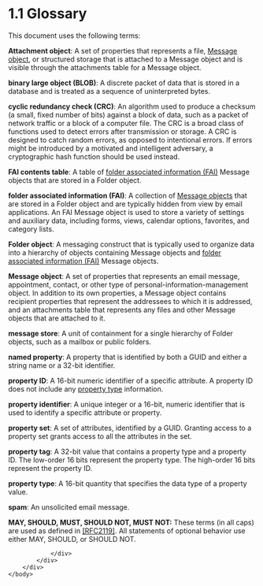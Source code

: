 <html dir="LTR" xmlns:mshelp="http://msdn.microsoft.com/mshelp" xmlns:ddue="http://ddue.schemas.microsoft.com/authoring/2003/5" xmlns:xlink="http://www.w3.org/1999/xlink" xmlns:tool="http://www.microsoft.com/tooltip">
    <head>
        <meta http-equiv="Content-Type" content="text/html; CHARSET=utf-8"></meta>
        <meta name="save" content="history"></meta>
        <title>1.1 Glossary</title>
        <xml>
            <mshelp:toctitle title="1.1 Glossary"></mshelp:toctitle>
            <mshelp:rltitle title="[MS-PST]: Glossary"></mshelp:rltitle>
            <mshelp:keyword index="A" term="08220cc9-69b1-4072-a2e7-2a0ff201d505"></mshelp:keyword>
            <mshelp:attr name="DCSext.ContentType" value="open specification"></mshelp:attr>
            <mshelp:attr name="AssetID" value="08220cc9-69b1-4072-a2e7-2a0ff201d505"></mshelp:attr>
            <mshelp:attr name="TopicType" value="kbRef"></mshelp:attr>
            <mshelp:attr name="DCSext.Title" value="[MS-PST]: Glossary" />
        </xml>
    </head>
    <body>
        <div id="header">
            <h1 class="heading">1.1 Glossary</h1>
        </div>
        <div id="mainSection">
            <div id="mainBody">
                <div id="allHistory" class="saveHistory"></div>
                <div id="sectionSection0" class="section" name="collapseableSection">
                    
<p>This document uses the following terms:</p>

<p><a id="gt_6ab4cacc-0e1a-4843-b9e5-4f1fee5a695a" /><b>Attachment object</b>: A set
of properties that represents a file, <a href="08220cc9-69b1-4072-a2e7-2a0ff201d505.htm#gt_b6c15d0c-d992-421d-ba96-99d3b63894cf">Message object</a>, or
structured storage that is attached to a Message object and is visible through
the attachments table for a Message object.</p>

<p><a id="gt_ad861812-8cb0-497a-80bb-13c95aa4e425" /><b>binary large object (BLOB)</b>:
A discrete packet of data that is stored in a database and is treated as a
sequence of uninterpreted bytes.</p>

<p><a id="gt_9cb45a36-92bb-4c14-b2fd-2ad7e2979bfd"></a><b>cyclic redundancy check (CRC)</b>:
An algorithm used to produce a checksum (a small, fixed number of bits) against
a block of data, such as a packet of network traffic or a block of a computer
file. The CRC is a broad class of functions used to detect errors after transmission
or storage. A CRC is designed to catch random errors, as opposed to intentional
errors. If errors might be introduced by a motivated and intelligent adversary,
a cryptographic hash function should be used instead.</p>

<p><a id="gt_d7d60068-8690-4d36-8dae-9d7f73dc77b9"></a><b>FAI contents table</b>: A
table of <a href="08220cc9-69b1-4072-a2e7-2a0ff201d505.htm#gt_6f222571-3f61-4250-a8a6-d56505335792">folder
associated information (FAI)</a> Message objects that are stored in a Folder
object.</p>

<p><a id="gt_6f222571-3f61-4250-a8a6-d56505335792"></a><b>folder associated information
(FAI)</b>: A collection of <a href="08220cc9-69b1-4072-a2e7-2a0ff201d505.htm#gt_b6c15d0c-d992-421d-ba96-99d3b63894cf">Message objects</a> that are
stored in a Folder object and are typically hidden from view by email
applications. An FAI Message object is used to store a variety of settings and
auxiliary data, including forms, views, calendar options, favorites, and category
lists.</p>

<p><a id="gt_0682daa7-c1b8-419b-8a32-6048833d0b72" /><b>Folder object</b>: A
messaging construct that is typically used to organize data into a hierarchy of
objects containing Message objects and <a href="08220cc9-69b1-4072-a2e7-2a0ff201d505.htm#gt_6f222571-3f61-4250-a8a6-d56505335792">folder associated information
(FAI)</a> Message objects.</p>

<p><a id="gt_b6c15d0c-d992-421d-ba96-99d3b63894cf"><b>Message object</b>: A set of
properties that represents an email message, appointment, contact, or other
type of personal-information-management object. In addition to its own
properties, a Message object contains recipient properties that represent the
addressees to which it is addressed, and an attachments table that represents
any files and other Message objects that are attached to it.</a></p>

<p><a id="gt_fda94a53-448d-48d5-9991-176c530ff597"><b>message store</b>: A unit of
containment for a single hierarchy of Folder objects, such as a mailbox or
public folders.</a></p>

<p><a id="gt_e6245def-e67d-4ab2-8c7d-04863b1c1063"><b>named property</b>: A
property that is identified by both a GUID and either a string name or a 32-bit
identifier.</a></p>

<p><a id="gt_0b28d5bf-a1bb-436d-a721-34e2cfae489b" /><b>property ID</b>: A 16-bit
numeric identifier of a specific attribute. A property ID does not include any <a href="08220cc9-69b1-4072-a2e7-2a0ff201d505.htm#gt_c17efaf4-bfdf-479d-8227-e165b647c933">property type</a> information.</p>

<p><a id="gt_382ac1cd-8ff9-493a-bfec-d9ad08955707"><b>property identifier</b>: A
unique integer or a 16-bit, numeric identifier that is used to identify a
specific attribute or property.</a></p>

<p><a id="gt_dc3c2e4a-3b46-4284-973e-cc0e362a3264"><b>property set</b>: A set of
attributes, identified by a GUID. Granting access to a property set grants
access to all the attributes in the set.</a></p>

<p><a id="gt_550ffe03-4145-49d1-8370-a9906b00452c"><b>property tag</b>: A 32-bit
value that contains a property type and a property ID. The low-order 16 bits
represent the property type. The high-order 16 bits represent the property ID.</a></p>

<p><a id="gt_c17efaf4-bfdf-479d-8227-e165b647c933"><b>property type</b>: A 16-bit
quantity that specifies the data type of a property value.</a></p>

<p><a id="gt_3a066672-22ac-4bbf-b834-2431834e0631"><b>spam</b>: An unsolicited
email message.</a></p>

<p><b>MAY,
SHOULD, MUST, SHOULD NOT, MUST NOT:</b> These terms (in all caps) are used as
defined in <a href="https://go.microsoft.com/fwlink/?LinkId=90317">[RFC2119]</a>.
All statements of optional behavior use either MAY, SHOULD, or SHOULD NOT.</p>


                </div>
            </div>
        </div>
    </body>
</html>